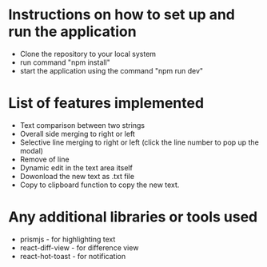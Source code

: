 # Instructions on how to set up and run the application

* Clone the repository to your local system
* run command "npm install"
* start the application using the command "npm run dev"

# List of features implemented

* Text comparison between two strings
* Overall side merging to right or left
* Selective line merging to right or left (click the line number to pop up the modal)
* Remove of line
* Dynamic edit in the text area itself
* Dowonload the new text as .txt file
* Copy to clipboard function to copy the new text.

# Any additional libraries or tools used

* prismjs - for highlighting text
* react-diff-view - for difference view
* react-hot-toast - for notification